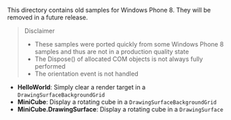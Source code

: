 This directory contains old samples for Windows Phone 8. They will be removed in a future release.

> Disclaimer
> - These samples were ported quickly from some Windows Phone 8 samples and thus are not in a production quality state
> - The Dispose() of allocated COM objects is not always fully performed
> - The orientation event is not handled

- **HelloWorld**: Simply clear a render target in a `DrawingSurfaceBackgroundGrid`
- **MiniCube**: Display a rotating cube in a `DrawingSurfaceBackgroundGrid`
- **MiniCube.DrawingSurface**: Display a rotating cube in a `DrawingSurface`